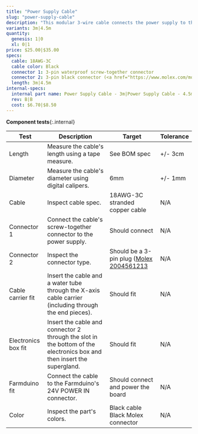 ```yaml
---
title: "Power Supply Cable"
slug: "power-supply-cable"
description: "This modular 3-wire cable connects the power supply to the Farmduino. It features a waterproof 3-pin connector to attach to the power supply, and a black molex connector to attach to the Farmduino."
variants: 3m|4.5m
quantity:
  genesis: 1|0
  xl: 0|1
price: $25.00|$35.00
specs:
  cable: 18AWG-3C
  cable color: Black
  connector 1: 3-pin waterproof screw-together connector
  connector 2: 3-pin black connector (<a href="https://www.molex.com/molex/products/part-detail/crimp_housings/2004561213">Molex Part 2004561213</a>)
  length: 3m|4.5m
internal-specs:
  internal part name: Power Supply Cable - 3m|Power Supply Cable - 4.5m
  rev: B|B
  cost: $6.70|$8.50
---
```


**Component tests**{:.internal}

|Test         |Description  |Target       |Tolerance    |
|-------------|-------------|-------------|-------------|
|Length       |Measure the cable's length using a tape measure.|See BOM spec|+/- 3cm
|Diameter     |Measure the cable's diameter using digital calipers.|6mm|+/- 1mm
|Cable        |Inspect cable spec.|18AWG-3C stranded copper cable|N/A
|Connector 1  |Connect the cable's screw-together connector to the power supply.|Should connect|N/A
|Connector 2  |Inspect the connector type.|Should be a 3-pin plug ([Molex 2004561213](https://www.molex.com/molex/products/part-detail/crimp_housings/2004561213)|N/A
|Cable carrier fit|Insert the cable and a water tube through the X-axis cable carrier (including through the end pieces).|Should fit|N/A
|Electronics box fit|Insert the cable and connector 2 through the slot in the bottom of the electronics box and then insert the supergland.|Should fit|N/A
|Farmduino fit|Connect the cable to the Farmduino's 24V POWER IN connector.|Should connect and power the board|N/A
|Color        |Inspect the part's colors.|Black cable<br>Black Molex connector|N/A
